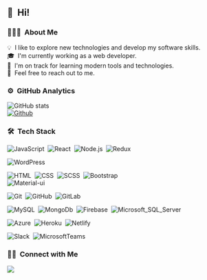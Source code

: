 ## 👋 &nbsp;Hi!

### 👨🏻‍💻 &nbsp;About Me

💡 &nbsp;I like to explore new technologies and develop my software skills.\
🎓 &nbsp;I'm currently working as a web developer.\
🌱 &nbsp;I'm on track for learning modern tools and technologies.\
💬 &nbsp;Feel free to reach out to me.

### ⚙️ &nbsp;GitHub Analytics
![GitHub stats](https://github-readme-stats.vercel.app/api?username=bslzz&show_icons=true&theme=tokyonight) <br/>
[![Github](https://img.shields.io/github/followers/bslzz?label=Follow&style=social)](https://github.com/bslzz)


### 🛠 &nbsp;Tech Stack

![JavaScript](https://img.shields.io/badge/JavaScript-F7DF1E?style=for-the-badge&logo=javascript&logoColor=black)&nbsp;
![React](https://img.shields.io/badge/React-20232A?style=for-the-badge&logo=react&logoColor=61DAFB)&nbsp;
![Node.js](https://img.shields.io/badge/Node.js-43853D?style=for-the-badge&logo=node.js&logoColor=white)&nbsp;
![Redux](https://img.shields.io/badge/Redux-593D88?style=for-the-badge&logo=redux&logoColor=white)&nbsp;

![WordPress](	https://img.shields.io/badge/Wordpress-21759B?style=for-the-badge&logo=wordpress&logoColor=white)&nbsp;

![HTML](	https://img.shields.io/badge/HTML5-E34F26?style=for-the-badge&logo=html5&logoColor=white)&nbsp;
![CSS](https://img.shields.io/badge/CSS3-1572B6?style=for-the-badge&logo=css3&logoColor=white)&nbsp;
![SCSS](https://img.shields.io/badge/Sass-CC6699?style=for-the-badge&logo=sass&logoColor=white)&nbsp;
![Bootstrap](https://img.shields.io/badge/Bootstrap-563D7C?style=for-the-badge&logo=bootstrap&logoColor=white)\
![Material-ui](https://img.shields.io/badge/Material--UI-0081CB?style=for-the-badge&logo=material-ui&logoColor=white)&nbsp;

![Git](https://img.shields.io/badge/Git-333333?style=for-the-badge&logoColor=white)&nbsp;
![GitHub](https://img.shields.io/badge/GitHub-100000?style=for-the-badge&logo=github&logoColor=white)&nbsp;
![GitLab](https://img.shields.io/badge/GitLab-330F63?style=for-the-badge&logo=gitlab&logoColor=white)&nbsp;

![MySQL](https://img.shields.io/badge/MySQL-00000F?style=for-the-badge&logo=mysql&logoColor=white)&nbsp;
![MongoDb](https://img.shields.io/badge/MongoDB-4EA94B?style=for-the-badge&logo=mongodb&logoColor=white)&nbsp;
![Firebase](https://img.shields.io/badge/firebase-ffca28?style=for-the-badge&logo=firebase&logoColor=white)&nbsp;
![Microsoft_SQL_Server](https://img.shields.io/badge/Microsoft_SQL_Server-CC2927?style=for-the-badge&logo=microsoft-sql-server&logoColor=white)&nbsp;

![Azure](https://img.shields.io/badge/Microsoft_Azure-0089D6?style=for-the-badge&logo=microsoft-azure&logoColor=white)&nbsp;
![Heroku](https://img.shields.io/badge/Heroku-430098?style=for-the-badge&logo=heroku&logoColor=white)&nbsp;
![Netlify](https://img.shields.io/badge/Netlify-00C7B7?style=for-the-badge&logo=netlify&logoColor=white)&nbsp;

![Slack](https://img.shields.io/badge/Slack-4A154B?style=for-the-badge&logo=slack&logoColor=white)&nbsp;
![MicrosoftTeams](https://img.shields.io/badge/Microsoft_Teams-6264A7?style=for-the-badge&logo=microsoft-teams&logoColor=white)&nbsp;

### 🤝🏻 &nbsp;Connect with Me

<a href="https://www.linkedin.com/in/bisarl/" target="_blank"><img src="https://img.shields.io/badge/LinkedIn-blue?style=flat&logo=linkedin&labelColor=blue"></a>
